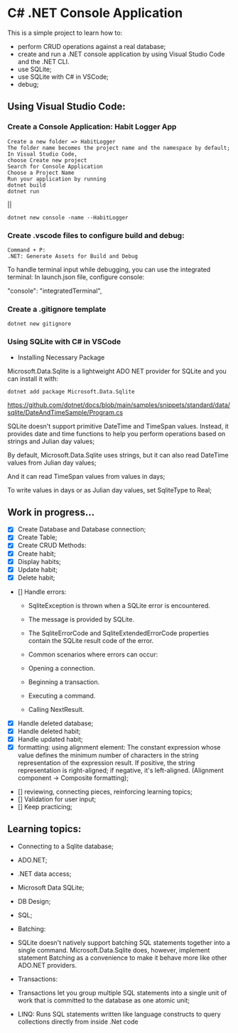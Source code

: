 # C# .NET Console Application

This is a simple project to learn how to:

- perform CRUD operations against a real database;
- create and run a .NET console application by using Visual Studio Code and the .NET CLI.
- use SQLite;
- use SQLite with C# in VSCode;
- debug;

## Using Visual Studio Code:

### Create a Console Application: Habit Logger App

```
Create a new folder => HabitLogger
The folder name becomes the project name and the namespace by default;
In Visual Studio Code,
choose Create new project
Search for Console Application
Choose a Project Name
Run your application by running
dotnet build
dotnet run
```

||

```
dotnet new console -name --HabitLogger
```

### Create .vscode files to configure build and debug:

```
Command + P:
.NET: Generate Assets for Build and Debug
```

To handle terminal input while debugging, you can use the integrated terminal:
In launch.json file, configure console:

"console": "integratedTerminal",

### Create a .gitignore template

```
dotnet new gitignore
```

### Using SQLite with C# in VSCode

- Installing Necessary Package

Microsoft.Data.Sqlite is a lightweight ADO NET provider for SQLite and you can install it with:

```
dotnet add package Microsoft.Data.Sqlite
```

https://github.com/dotnet/docs/blob/main/samples/snippets/standard/data/sqlite/DateAndTimeSample/Program.cs

SQLite doesn't support primitive DateTime and TimeSpan values. Instead, it provides date and time functions to help you perform operations based on strings and Julian day values;

By default, Microsoft.Data.Sqlite uses strings, but it can also read DateTime values from Julian day values;

And it can read TimeSpan values from values in days;

To write values in days or as Julian day values, set SqliteType to Real;

## Work in progress...

- [x] Create Database and Database connection;
- [x] Create Table;
- [x] Create CRUD Methods:
- [x] Create habit;
- [x] Display habits;
- [x] Update habit;
- [x] Delete habit;
- [] Handle errors:

  - SqliteException is thrown when a SQLite error is encountered.
  - The message is provided by SQLite.
  - The SqliteErrorCode and SqliteExtendedErrorCode properties contain the SQLite result code of the error.

  - Common scenarios where errors can occur:
  - Opening a connection.
  - Beginning a transaction.
  - Executing a command.
  - Calling NextResult.

- [x] Handle deleted database;
- [x] Handle deleted habit;
- [x] Handle updated habit;
- [x] formatting:
      using alignment element: The constant expression whose value defines the minimum number of characters in the string representation of the expression result. If positive, the string representation is right-aligned; if negative, it's left-aligned. (Alignment component -> Composite formatting);
- [] reviewing, connecting pieces, reinforcing learning topics;
- [] Validation for user input;
- [] Keep practicing;

## Learning topics:

- Connecting to a Sqlite database;
- ADO.NET;
- .NET data access;
- Microsoft Data SQLite;
- DB Design;
- SQL;

- Batching:
- SQLite doesn't natively support batching SQL statements together into a single command. Microsoft.Data.Sqlite does, however, implement statement Batching as a convenience to make it behave more like other ADO.NET providers.

- Transactions:
- Transactions let you group multiple SQL statements into a single unit of work that is committed to the database as one atomic unit;

<!-- WHERE habit = '% {$habit} %'; -->

- LINQ: Runs SQL statements written like language constructs to query collections directly from inside .Net code
